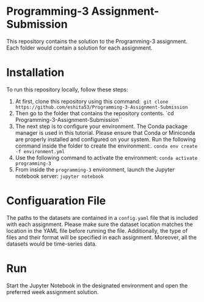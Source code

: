 # Programming-3 Assignment-Submission
This repository contains the solution to the Programming-3 assignment. Each folder would contain a solution for each assignment. 

# Installation 
To run this repository locally, follow these steps:
1. At first, clone this repository using this command: 
`git clone https://github.com/eshita53/Programming-3-Assignment-Submission`
2. Then go to the folder that contains the repository contents.
`cd Programming-3-Assignment-Submission``
3. The next step is to configure your environment. The Conda package manager is used in this tutorial. Please ensure that Conda or Miniconda are properly installed and configured on your system.
Run the following command inside the folder to create the environment:.
`conda env create -f environment.yml`
4. Use the following command to activate the environment:
`conda activate programming-3`
5. From inside the `programming-3` environment, launch the Jupyter notebook server:
`jupyter notebook`

# Configuaration File
The paths to the datasets are contained in a `config.yaml` file that is included with each assignment. Please make sure the dataset location matches the location in the YAML file before running the file. Additionally, the type of files and their format will be specified in each assignment. Moreover, all the datasets would be time-series data.

# Run
Start the Jupyter Notebook in the designated environment and open the preferred week assignment solution.
